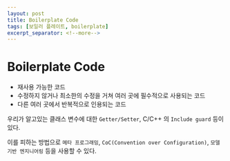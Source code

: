 ```yaml
---
layout: post
title: Boilerplate Code
tags: [보일러 플레이트, boilerplate]
excerpt_separator: <!--more-->
---
```


# Boilerplate Code

- 재사용 가능한 코드
- 수정하지 않거나 최소한의 수정을 거쳐 여러 곳에 필수적으로 사용되는 코드
- 다른 여러 곳에서 반복적으로 인용되는 코드

우리가 알고있는 클래스 변수에 대한 `Getter/Setter`, C/C++ 의 `Include guard` 등이 있다.

이를 피하는 방법으로 `메타 프로그래밍`, `CoC(Convention over Configuration)`, `모델 기반 엔지니어링` 등을 사용할 수 있다.